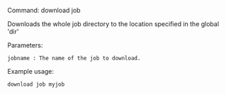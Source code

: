 Command:	download job <jobname>

Downloads the whole job directory to the location specified in the global 'dir'

Parameters:

    jobname	: The name of the job to download.

Example usage:

    download job myjob

